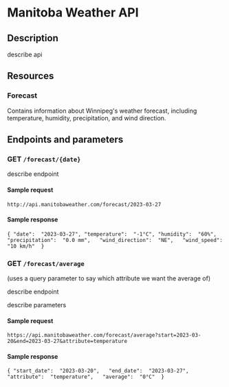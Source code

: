 # Manitoba Weather API

## Description
describe api

## Resources
### Forecast
Contains information about Winnipeg's weather forecast, including temperature, humidity, precipitation, and wind direction.

## Endpoints and parameters
### GET `/forecast/{date}`

describe endpoint

#### Sample request

`http://api.manitobaweather.com/forecast/2023-03-27`

#### Sample response

`{ "date":  "2023-03-27",
   "temperature":  "-1°C",
   "humidity":  "60%",  
   "precipitation":  "0.0 mm",  
   "wind_direction":  "NE",  
   "wind_speed":  "10 km/h"  }`

### GET `/forecast/average`

(uses a query parameter to say which attribute we want the average of)

describe endpoint

describe parameters

#### Sample request

`https://api.manitobaweather.com/forecast/average?start=2023-03-20&end=2023-03-27&attribute=temperature`

#### Sample response

`{ "start_date":  "2023-03-20",  
   "end_date":  "2023-03-27",  
   "attribute":  "temperature",  
   "average":  "0°C"  }`
